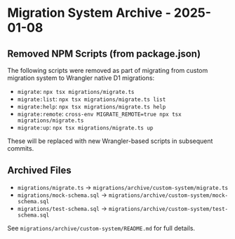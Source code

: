 # Migration System Archive - 2025-01-08

## Removed NPM Scripts (from package.json)

The following scripts were removed as part of migrating from custom migration system to Wrangler native D1 migrations:

- `migrate`: `npx tsx migrations/migrate.ts`
- `migrate:list`: `npx tsx migrations/migrate.ts list`  
- `migrate:help`: `npx tsx migrations/migrate.ts help`
- `migrate:remote`: `cross-env MIGRATE_REMOTE=true npx tsx migrations/migrate.ts`
- `migrate:up`: `npx tsx migrations/migrate.ts up`

These will be replaced with new Wrangler-based scripts in subsequent commits.

## Archived Files

- `migrations/migrate.ts` → `migrations/archive/custom-system/migrate.ts`
- `migrations/mock-schema.sql` → `migrations/archive/custom-system/mock-schema.sql`  
- `migrations/test-schema.sql` → `migrations/archive/custom-system/test-schema.sql`

See `migrations/archive/custom-system/README.md` for full details.